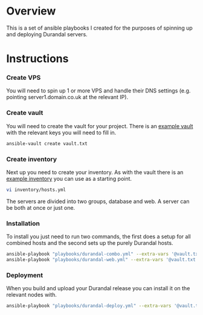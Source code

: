 # Overview
This is a set of ansible playbooks I created for the purposes of spinning up and deploying Durandal servers.

# Instructions
### Create VPS
You will need to spin up 1 or more VPS and handle their DNS settings (e.g. pointing server1.domain.co.uk at the relevant IP).

### Create vault
You will need to create the vault for your project. There is an [example vault](examples/vault.md) with the relevant keys you will need to fill in.
```bash
ansible-vault create vault.txt
```

### Create inventory
Next up you need to create your inventory. As with the vault there is an [example inventory](examples/inventory.yml) you can use as a starting point.
```bash
vi inventory/hosts.yml
```

The servers are divided into two groups, database and web. A server can be both at once or just one.

### Installation
To install you just need to run two commands, the first does a setup for all combined hosts and the second sets up the purely Durandal hosts.
```bash
ansible-playbook "playbooks/durandal-combo.yml" --extra-vars '@vault.txt'
ansible-playbook "playbooks/durandal-web.yml" --extra-vars '@vault.txt'
```

### Deployment
When you build and upload your Durandal release you can install it on the relevant nodes with.
```bash
ansible-playbook "playbooks/durandal-deploy.yml" --extra-vars '@vault.txt'
```
